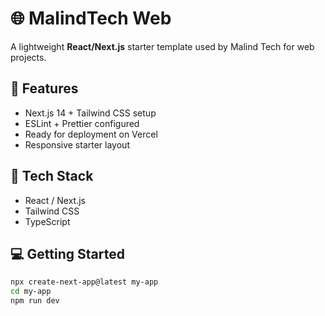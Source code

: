 # 🌐 MalindTech Web 

A lightweight **React/Next.js** starter template used by Malind Tech for web projects.

## 🚀 Features
- Next.js 14 + Tailwind CSS setup
- ESLint + Prettier configured
- Ready for deployment on Vercel
- Responsive starter layout

## 🧩 Tech Stack
- React / Next.js  
- Tailwind CSS  
- TypeScript  

## 💻 Getting Started
```bash
npx create-next-app@latest my-app
cd my-app
npm run dev
